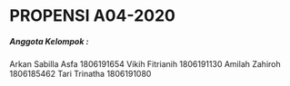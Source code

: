# PROPENSI A04-2020


##### Anggota Kelompok :
Arkan Sabilla Asfa 1806191654
Vikih Fitrianih 1806191130 
Amilah Zahiroh 1806185462 
Tari Trinatha 1806191080 


